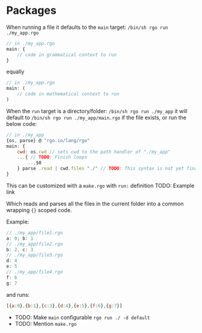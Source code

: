 # Packages

When running a file it defaults to the `main` target: `/bin/sh rgo run ./my_app.rgo`

```js
// in ./my_app.rgo
main: {
    // code in grammatical context to run
}
```
equally
```js
// in ./my_app.rgo
main: (
    // code in mathematical context to run
)
```

When the `run` target is a directory/folder: `/bin/sh rgo run ./my_app` it will default to `/bin/sh rgo run ./my_app/main.rgo` if the file exists, or run the below code:

```js
// in ./my_app
{os, parse} @ "rgo.io/lang/rgo"
main: {
    cwd: os.cwd // sets cwd to the path handler of "./my_app"
    ...{ // TODO: Finish loops
        ...$0
    } parse .read | cwd.files "./" // TODO: This syntax is not yet finalized
}
```

This can be customized with a `make.rgo` with `run:` definition TODO: Example link

Which reads and parses all the files in the current folder into a common wrapping `{}` scoped code.

Example:

```js
// ./my_app/file1.rgo
a: 0; b: 1
// ./my_app/file2.rgo
b: 2, c: 3
// ./my_app/file3.rgo
d: 4
e: 5
// ./my_app/file4.rgo
f: 6
g: 7
```

and runs:
```js
[{a:0},{b:1},{c:3},{d:4},{e:5},{f:6},{g:7}]
```

* TODO: Make `main` configurable `rgo run ./ -d default`
* TODO: Mention `make.rgo`


